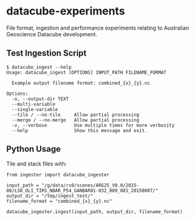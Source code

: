 # datacube-experiments
File format, ingestion and performance experiments relating to Australian Geoscience Datacube development.

## Test Ingestion Script

    $ datacube_ingest --help
    Usage: datacube_ingest [OPTIONS] INPUT_PATH FILENAME_FORMAT
    
      Example output filename format: combined_{x}_{y}.nc
    
    Options:
      -o, --output-dir TEXT
      --multi-variable
      --single-variable
      --tile / --no-tile     Allow partial processing
      --merge / --no-merge   Allow partial processing
      -v, --verbose          Use multiple times for more verbosity
      --help                 Show this message and exit.


## Python Usage

Tile and stack files with:

    from ingester import datacube_ingester
    
    input_path = "/g/data/rs0/scenes/ARG25_V0.0/2015-08/LS8_OLI_TIRS_NBAR_P54_GANBAR01-032_089_081_20150807/"
    output_dir = "/tmp/ingest_test/"
    filename_format = "combined_{x}_{y}.nc"
    
    datacube_ingester.ingest(input_path, output_dir, filename_format)
